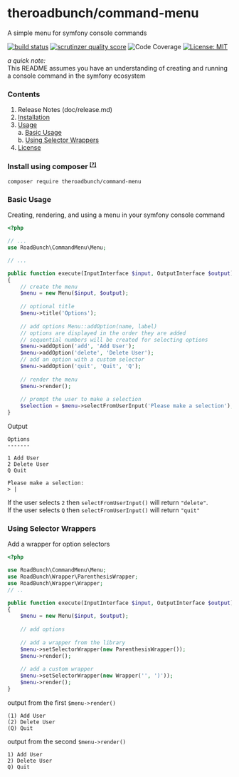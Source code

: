
# theroadbunch/command-menu
A simple menu for symfony console commands  
  
[![build status](https://scrutinizer-ci.com/g/The-Road-Bunch/command-menu/badges/build.png?b=master)](https://scrutinizer-ci.com/g/The-Road-Bunch/command-menu/)
[![scrutinzer quality score](https://scrutinizer-ci.com/g/The-Road-Bunch/command-menu/badges/quality-score.png?b=master)](https://scrutinizer-ci.com/g/The-Road-Bunch/command-menu/)
![Code Coverage](https://scrutinizer-ci.com/g/The-Road-Bunch/command-menu/badges/coverage.png?b=master)
[![License: MIT](https://img.shields.io/badge/License-MIT-yellow.svg)](https://opensource.org/licenses/MIT)
  
_a quick note:_   
This README assumes you have an understanding of creating and running a console command in the symfony ecosystem

### Contents
1. Release Notes (doc/release.md)
2. [Installation](#installation)
3. [Usage](#usage)  
    a. [Basic Usage](#basic-usage)    
    b. [Using Selector Wrappers](#selector-wrappers)  
4. [License](LICENSE)

### <a name="installation">Install using composer</a> <sup><small>[[?]](https://getcomposer.org)</a></small></sup>

`composer require theroadbunch/command-menu`

<a name="usage"></a>
### <a name="basic-usage">Basic Usage</a>
Creating, rendering, and using a menu in your symfony console command
```php
<?php

// ...
use RoadBunch\CommandMenu\Menu;

// ...

public function execute(InputInterface $input, OutputInterface $output)
{
    // create the menu
    $menu = new Menu($input, $output);
    
    // optional title
    $menu->title('Options');
    
    // add options Menu::addOption(name, label)
    // options are displayed in the order they are added
    // sequential numbers will be created for selecting options
    $menu->addOption('add', 'Add User');
    $menu->addOption('delete', 'Delete User');
    // add an option with a custom selector
    $menu->addOption('quit', 'Quit', 'Q');        
   
    // render the menu
    $menu->render();
    
    // prompt the user to make a selection
    $selection = $menu->selectFromUserInput('Please make a selection'); 
}   
```
Output
```
Options
-------

1 Add User
2 Delete User
Q Quit

Please make a selection:
> |
```
If the user selects `2` then `selectFromUserInput()` will return `"delete"`.  
If the user selects `Q` then `selectFromUserInput()` will return `"quit"`

### <a name="selector-wrappers">Using Selector Wrappers</a>

Add a wrapper for option selectors
```php
<?php

use RoadBunch\CommandMenu\Menu;
use RoadBunch\Wrapper\ParenthesisWrapper;
use RoadBunch\Wrapper\Wrapper;
// ..

public function execute(InputInterface $input, OutputInterface $output)
{
    $menu = new Menu($input, $output);
    
    // add options
    
    // add a wrapper from the library
    $menu->setSelectorWrapper(new ParenthesisWrapper());
    $menu->render();
    
    // add a custom wrapper
    $menu->setSelectorWrapper(new Wrapper('', ')'));
    $menu->render();
}
```
output from the first `$menu->render()`
```
(1) Add User
(2) Delete User
(Q) Quit
```

output from the second `$menu->render()`
```
1) Add User
2) Delete User
Q) Quit
```
